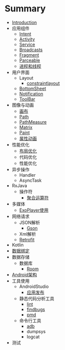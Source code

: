 # Summary

* [Introduction](README.md)
* 应用组件
    * [Intent](components/intent.md)
    * [Activity](components/activity.md)
    * [Service](components/service.md)
    * [Broadcasts](components/broadcasts.md)
    * [Fragment](components/fragment.md)
    * [Parceable](components/parceable.md)
    * [进程和线程](components/processes-and-threads.md)
* 用户界面
    * Layout
        * [constraintlayout](ui/layout/constraint-layout.md)
    * [BottomSheet](ui/bottomsheet.md)
    * [Notification](ui/notifications.md)
    * [ToolBar](ui/toolbar.md)
* 图像与动画
    * [画布](graphics/canvas.md)
    * [Path](graphics/path.md)
    * [PathMeasure](graphics/pathmeasure.md)
    * [Matrix](graphics/matrix.md)
    * [Paint](graphics/paint.md)
    * [属性动画](graphics/property-animation.md)
* 性能优化
    * [布局优化](performance/optimizing-layout.md)
    * 代码优化
    * 性能优化
* 异步操作
    * Handler
    * AsyncTask
* RxJava
    * 操作符
        * [聚合运算符](rxjava/operators/aggregate-operators.md)
* 多媒体
    * [ExoPlayer使用](multimedia/exoplayer.md)
* 网络请求
    * JSON解析
        * [Gson](network/gson.md)
    * Xml解析
    * [Retrofit](network/retrofit.md)
* Kotlin
* [数据绑定](data-binding.md)
* 数据存储
    * 数据库
        * [Room](data/database/room.md)
* [Android架构](android-architecture.md)
* 工具使用
    * AndroidStudio
        * [应用发布](tools/android-studio/publish-app.md)
    * 静态代码分析工具
        * [lint](tools/static-analysis/lint.md)
        * [findbugs](tools/static-analysis/findbugs.md)
        * [pmd](tools/static-analysis/pmd.md)
    * 命令行工具
        * [adb](tools/command-line/adb.md)
        * dumpsys
        * logcat
* 测试
